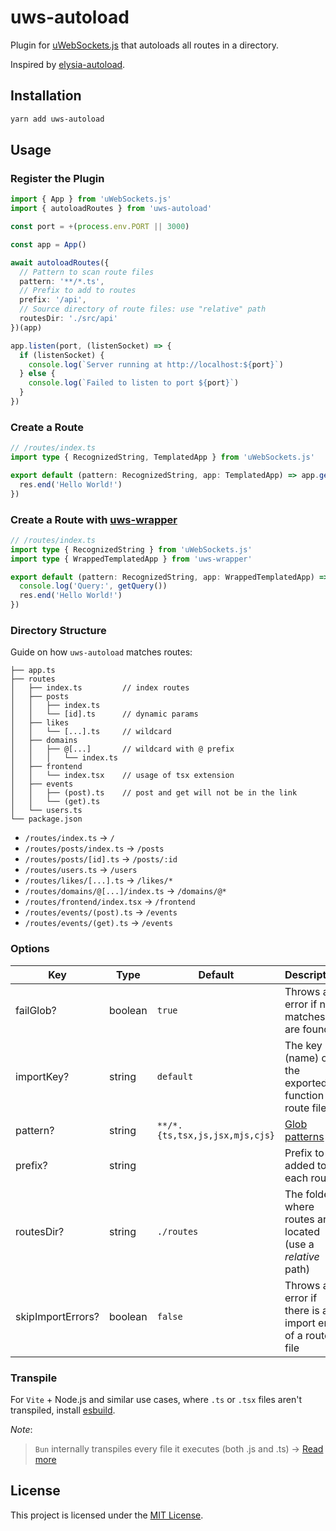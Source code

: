 # uws-autoload

Plugin for [uWebSockets.js](https://github.com/uNetworking/uWebSockets.js) that autoloads all routes in a directory.

Inspired by [elysia-autoload](https://github.com/kravetsone/elysia-autoload).

## Installation

```sh
yarn add uws-autoload
```

## Usage

### Register the Plugin

```ts
import { App } from 'uWebSockets.js'
import { autoloadRoutes } from 'uws-autoload'

const port = +(process.env.PORT || 3000)

const app = App()

await autoloadRoutes({
  // Pattern to scan route files
  pattern: '**/*.ts',
  // Prefix to add to routes
  prefix: '/api',
  // Source directory of route files: use "relative" path
  routesDir: './src/api'
})(app)

app.listen(port, (listenSocket) => {
  if (listenSocket) {
    console.log(`Server running at http://localhost:${port}`)
  } else {
    console.log(`Failed to listen to port ${port}`)
  }
})
```

### Create a Route

```ts
// /routes/index.ts
import type { RecognizedString, TemplatedApp } from 'uWebSockets.js'

export default (pattern: RecognizedString, app: TemplatedApp) => app.get(pattern, (res, req) => {
  res.end('Hello World!')
})
```

### Create a Route with [uws-wrapper](https://github.com/rtritto/uws-wrapper)

```ts
// /routes/index.ts
import type { RecognizedString } from 'uWebSockets.js'
import type { WrappedTemplatedApp } from 'uws-wrapper'

export default (pattern: RecognizedString, app: WrappedTemplatedApp) => app.get(pattern, async ({ getQuery, res }) => {
  console.log('Query:', getQuery())
  res.end('Hello World!')
})
```

### Directory Structure

Guide on how `uws-autoload` matches routes:

```
├── app.ts
├── routes
│   ├── index.ts         // index routes
│   ├── posts
│   │   ├── index.ts
│   │   └── [id].ts      // dynamic params
│   ├── likes
│   │   └── [...].ts     // wildcard
│   ├── domains
│   │   ├── @[...]       // wildcard with @ prefix
│   │   │   └── index.ts
│   ├── frontend
│   │   └── index.tsx    // usage of tsx extension
│   ├── events
│   │   ├── (post).ts    // post and get will not be in the link
│   │   └── (get).ts
│   └── users.ts
└── package.json
```

- `/routes/index.ts` → `/`
- `/routes/posts/index.ts` → `/posts`
- `/routes/posts/[id].ts` → `/posts/:id`
- `/routes/users.ts` → `/users`
- `/routes/likes/[...].ts` → `/likes/*`
- `/routes/domains/@[...]/index.ts` → `/domains/@*`
- `/routes/frontend/index.tsx` → `/frontend`
- `/routes/events/(post).ts` → `/events`
- `/routes/events/(get).ts` → `/events`

### Options

| Key               | Type    | Default                        | Description                                                       |
| ----------------- | ------- | ------------------------------ | ----------------------------------------------------------------- |
| failGlob?         | boolean | `true`                         | Throws an error if no matches are found                           |
| importKey?        | string  | `default`                      | The key (name) of the exported function of route files            |
| pattern?          | string  | `**/*.{ts,tsx,js,jsx,mjs,cjs}` | [Glob patterns](https://en.wikipedia.org/wiki/Glob_(programming)) |
| prefix?           | string  | ` `                            | Prefix to be added to each route                                  |
| routesDir?        | string  | `./routes`                     | The folder where routes are located (use a *relative* path)       |
| skipImportErrors? | boolean | `false`                        | Throws an error if there is an import error of a route file       |

### Transpile
For `Vite` + Node.js and similar use cases, where `.ts` or `.tsx` files aren't transpiled, install [esbuild](https://github.com/evanw/esbuild).

*Note*:
> `Bun` internally transpiles every file it executes (both .js and .ts) → [Read more](https://bun.sh/docs/runtime/typescript#running-ts-files)

## License

This project is licensed under the [MIT License](LICENSE).
